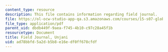 ```yaml
---
content_type: resource
description: This file contains information regarding field journal.
file: https://ol-ocw-studio-app-qa.s3.amazonaws.com/courses/15-s07-globalhealth-lab-spring-2013/ad78bbfd5a2db5b8e16edf0ff678cfdf_MIT15_S07S13_field_jou_unj.pdf
file_type: application/pdf
parent_uid: dbdb449f-9aea-f745-4b10-c97c28a45f1b
resourcetype: Document
title: Field Journal, Unjani
uid: ad78bbfd-5a2d-b5b8-e16e-df0ff678cfdf
---
```

